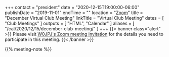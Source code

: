+++
contact = "president"
date = "2020-12-15T19:00:00-06:00"
publishDate = "2019-11-01"
endTime = ""
location = "[Zoom](https://lists.rrra.org/pipermail/announce/2020-November/000531.html)"
title = "December Virtual Club Meeting"
linkTitle = "Virtual Club Meeting"
dates = [ "Club Meetings" ]
outputs = [ "HTML", "Calendar" ]
aliases = [ "/cal/2020/12/15/december-club-meeting/" ]
+++
{{< banner class="alert" >}}
Please visit
[W0JPJ's Zoom meeting invitation](https://lists.rrra.org/pipermail/announce/2020-November/000531.html)
for the details you need to participate in this meeting.
{{< /banner >}}

{{% meeting-note %}}

